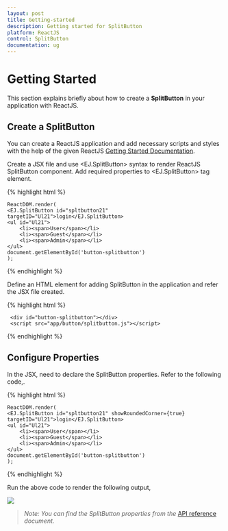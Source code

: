 ```yaml
---
layout: post
title: Getting-started
description: Getting started for SplitButton
platform: ReactJS
control: SplitButton
documentation: ug
---
```


# Getting Started

This section explains briefly about how to create a **SplitButton** in your application with ReactJS.

## Create a SplitButton

You can create a ReactJS application and add necessary scripts and styles with the help of the given ReactJS [Getting Started Documentation](https://help.syncfusion.com/reactjs/overview).

Create a JSX file and use &lt;EJ.SplitButton&gt; syntax to render ReactJS SplitButton component. Add required properties to &lt;EJ.SplitButton&gt; tag element. 

{% highlight html %}

    ReactDOM.render(
    <EJ.SplitButton id="spltbutton21" targetID="Ul21">login</EJ.SplitButton>
    <ul id="Ul21">
        <li><span>User</span></li>
        <li><span>Guest</span></li>
        <li><span>Admin</span></li>
    </ul>
    document.getElementById('button-splitbutton')
    );

{% endhighlight %}

Define an HTML element for adding SplitButton in the application and refer the JSX file created.

{% highlight html %}

     <div id="button-splitbutton"></div>
	 <script src="app/button/splitbutton.js"></script>

{% endhighlight %}

## Configure Properties

In the JSX, need to declare the SplitButton properties. Refer to the following code,.

{% highlight html %}

    ReactDOM.render(
    <EJ.SplitButton id="spltbutton21" showRoundedCorner={true} targetID="Ul21">login</EJ.SplitButton>
    <ul id="Ul21">
        <li><span>User</span></li>
        <li><span>Guest</span></li>
        <li><span>Admin</span></li>
    </ul>
    document.getElementById('button-splitbutton')
    );

{% endhighlight %}


Run the above code to render the following output,

![](Getting-Started_images/Getting-Started_img1.png)


> _Note:_ _You can find the SplitButton properties from the_ [API reference](https://help.syncfusion.com/api/js/ejsplitbutton) _document._
